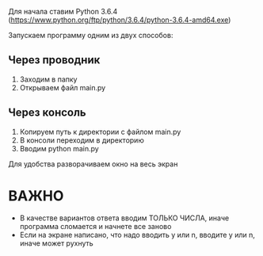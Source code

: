 Для начала ставим Python 3.6.4 (https://www.python.org/ftp/python/3.6.4/python-3.6.4-amd64.exe)

Запускаем программу одним из двух способов:

## Через проводник
1. Заходим в папку
2. Открываем файл main.py

## Через консоль
1. Копируем путь к директории с файлом main.py
2. В консоли переходим в директорию
3. Вводим python main.py

Для удобства разворачиваем окно на весь экран

# ВАЖНО

- В качестве вариантов ответа вводим ТОЛЬКО ЧИСЛА, иначе программа сломается и начнете все заново
- Если на экране написано, что надо вводить y или n, вводите y или n, иначе может рухнуть